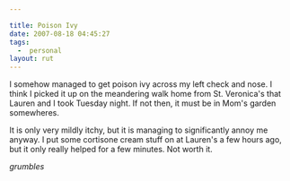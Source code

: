 ```yaml
---

title: Poison Ivy
date: 2007-08-18 04:45:27
tags:
  -  personal
layout: rut
---
```


I somehow managed to get poison ivy across my left check and nose.  I think I picked it up on the meandering walk home from St. Veronica's that Lauren and I took Tuesday night.  If not then, it must be in Mom's garden somewheres.  

It is only very mildly itchy, but it is managing to significantly annoy me anyway.  I put some cortisone cream stuff on at Lauren's a few hours ago, but it only really helped for a few minutes.  Not worth it.  

*grumbles*


